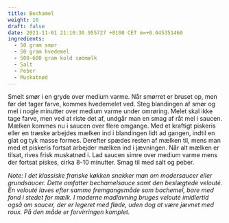 ```yaml
---
title: Bechamel
weight: 10
draft: false
date: 2021-11-01 21:10:30.955727 +0100 CET m=+0.045351460
ingredients:
  - 50 gram smør
  - 50 gram hvedemel
  - 500-600 gram kold sødmælk
  - Salt
  - Peber
  - Muskatnød
---
```




Smelt smør i en gryde over medium varme. Når smørret er bruset op, men
før det tager farve, kommes hvedemelet ved. Steg blandingen af smør og
mel i nogle minutter over medium varme under omrøring. Melet skal ikke
tage farve, men ved at riste det af, undgår man en smag af råt mel i
saucen. Mælken kommes nu i saucen over flere omgange. Med et kraftigt
piskeris eller en træske arbejdes mælken ind i blandingen lidt ad
gangen, indtil en glat og tyk masse formes. Derefter spædes resten af
mælken til, mens man med et piskeris fortsat arbejder mælken ind i
jævningen. Når alt mælken er tilsat, rives frisk muskatnød i. Lad saucen
simre over medium varme mens der fortsat piskes, cirka 8-10 minutter.
Smag til med salt og peber.

*Note: I det klassiske franske køkken snakker man om modersaucer eller
grundsaucer. Dette omfatter bechamelsauce samt den beslægtede velouté.
En velouté laves efter samme fremgangsmåde som bachemel, bare med fond i
stedet for mælk. I moderne madlavning bruges velouté imidlertid også om
saucer, der er legeret med fløde, uden dog at være jævnet med roux. På
den måde er forvirringen komplet.*

